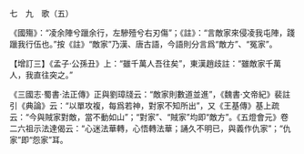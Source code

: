 七　九　歌（五）

《國殤》：“凌余陣兮躐余行，左驂殪兮右刃傷”；《註》：“言敵家來侵凌我屯陣，踐躐我行伍也。”按《註》“敵家”乃漢、唐古語，今語則分言爲“敵方”、“冤家”。

【增訂三】《孟子·公孫丑》上：“雖千萬人吾往矣”，東漢趙歧註：“雖敵家千萬人，我直往突之。”

《三國志·蜀書·法正傳》正與劉璋牋云：“敵家則數道並進”，《魏書·文帝紀》裴註引《典論》云：“以單攻複，每爲若神，對家不知所出”，又《王基傳》基上疏云：“今與賊家對敵，當不動如山”；“對家”、“賊家”均即“敵方”。《五燈會元》卷二六祖示法達偈云：“心迷法華轉，心悟轉法華；誦久不明已，與義作仇家”；“仇家”即“怨家”耳。